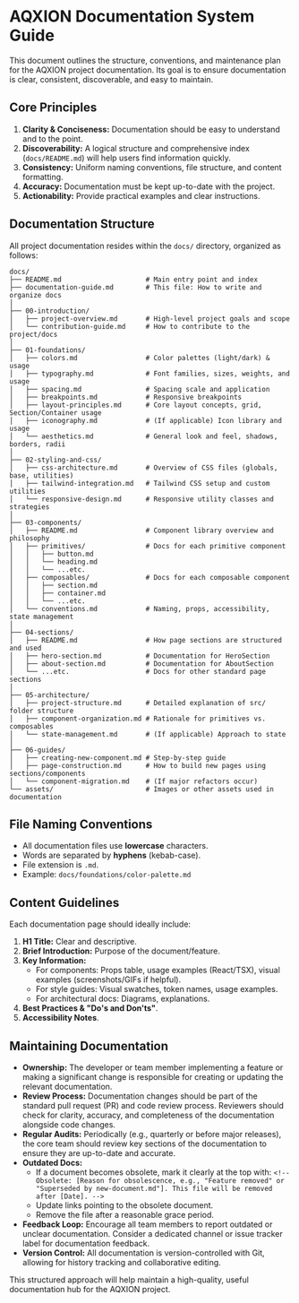 # AQXION Documentation System Guide

This document outlines the structure, conventions, and maintenance plan for the AQXION project documentation. Its goal is to ensure documentation is clear, consistent, discoverable, and easy to maintain.

## Core Principles

1.  **Clarity & Conciseness:** Documentation should be easy to understand and to the point.
2.  **Discoverability:** A logical structure and comprehensive index (`docs/README.md`) will help users find information quickly.
3.  **Consistency:** Uniform naming conventions, file structure, and content formatting.
4.  **Accuracy:** Documentation must be kept up-to-date with the project.
5.  **Actionability:** Provide practical examples and clear instructions.

## Documentation Structure

All project documentation resides within the `docs/` directory, organized as follows:

```
docs/
├── README.md                     # Main entry point and index
├── documentation-guide.md        # This file: How to write and organize docs
│
├── 00-introduction/
│   ├── project-overview.md       # High-level project goals and scope
│   └── contribution-guide.md     # How to contribute to the project/docs
│
├── 01-foundations/
│   ├── colors.md                 # Color palettes (light/dark) & usage
│   ├── typography.md             # Font families, sizes, weights, and usage
│   ├── spacing.md                # Spacing scale and application
│   ├── breakpoints.md            # Responsive breakpoints
│   ├── layout-principles.md      # Core layout concepts, grid, Section/Container usage
│   ├── iconography.md            # (If applicable) Icon library and usage
│   └── aesthetics.md             # General look and feel, shadows, borders, radii
│
├── 02-styling-and-css/
│   ├── css-architecture.md       # Overview of CSS files (globals, base, utilities)
│   ├── tailwind-integration.md   # Tailwind CSS setup and custom utilities
│   └── responsive-design.md      # Responsive utility classes and strategies
│
├── 03-components/
│   ├── README.md                 # Component library overview and philosophy
│   ├── primitives/               # Docs for each primitive component
│   │   ├── button.md
│   │   └── heading.md
│   │   └── ...etc.
│   ├── composables/              # Docs for each composable component
│   │   ├── section.md
│   │   ├── container.md
│   │   └── ...etc.
│   └── conventions.md            # Naming, props, accessibility, state management
│
├── 04-sections/
│   ├── README.md                 # How page sections are structured and used
│   ├── hero-section.md           # Documentation for HeroSection
│   ├── about-section.md          # Documentation for AboutSection
│   └── ...etc.                   # Docs for other standard page sections
│
├── 05-architecture/
│   ├── project-structure.md      # Detailed explanation of src/ folder structure
│   ├── component-organization.md # Rationale for primitives vs. composables
│   └── state-management.md       # (If applicable) Approach to state
│
├── 06-guides/
│   ├── creating-new-component.md # Step-by-step guide
│   ├── page-construction.md      # How to build new pages using sections/components
│   └── component-migration.md    # (If major refactors occur)
└── assets/                       # Images or other assets used in documentation
```

## File Naming Conventions

-   All documentation files use **lowercase** characters.
-   Words are separated by **hyphens** (kebab-case).
-   File extension is `.md`.
-   Example: `docs/foundations/color-palette.md`

## Content Guidelines

Each documentation page should ideally include:

1.  **H1 Title:** Clear and descriptive.
2.  **Brief Introduction:** Purpose of the document/feature.
3.  **Key Information:**
    *   For components: Props table, usage examples (React/TSX), visual examples (screenshots/GIFs if helpful).
    *   For style guides: Visual swatches, token names, usage examples.
    *   For architectural docs: Diagrams, explanations.
4.  **Best Practices & "Do's and Don'ts"**.
5.  **Accessibility Notes**.

## Maintaining Documentation

-   **Ownership:** The developer or team member implementing a feature or making a significant change is responsible for creating or updating the relevant documentation.
-   **Review Process:** Documentation changes should be part of the standard pull request (PR) and code review process. Reviewers should check for clarity, accuracy, and completeness of the documentation alongside code changes.
-   **Regular Audits:** Periodically (e.g., quarterly or before major releases), the core team should review key sections of the documentation to ensure they are up-to-date and accurate.
-   **Outdated Docs:**
    *   If a document becomes obsolete, mark it clearly at the top with: `<!-- Obsolete: [Reason for obsolescence, e.g., "Feature removed" or "Superseded by new-document.md"]. This file will be removed after [Date]. -->`
    *   Update links pointing to the obsolete document.
    *   Remove the file after a reasonable grace period.
-   **Feedback Loop:** Encourage all team members to report outdated or unclear documentation. Consider a dedicated channel or issue tracker label for documentation feedback.
-   **Version Control:** All documentation is version-controlled with Git, allowing for history tracking and collaborative editing.

This structured approach will help maintain a high-quality, useful documentation hub for the AQXION project.
